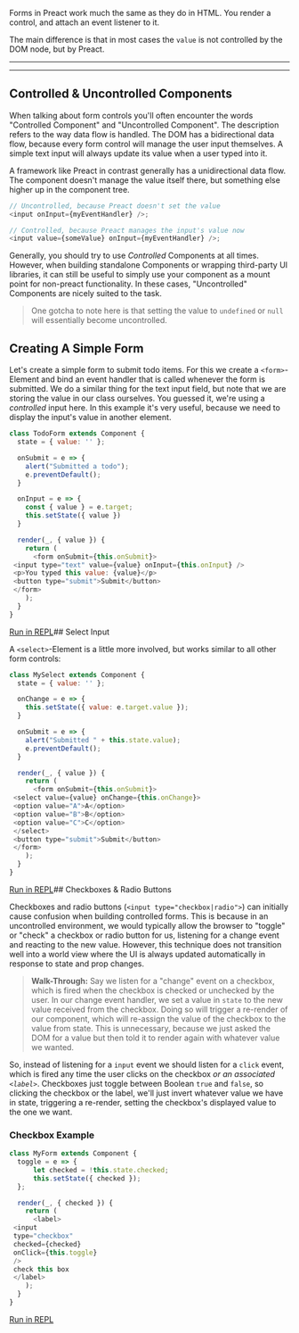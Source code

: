 Forms in Preact work much the same as they do in HTML. You render a control, and attach an event listener to it.

The main difference is that in most cases the `value` is not controlled by the DOM node, but by Preact.



---



---

## Controlled & Uncontrolled Components

When talking about form controls you'll often encounter the words "Controlled Component" and "Uncontrolled Component". The description refers to the way data flow is handled. The DOM has a bidirectional data flow, because every form control will manage the user input themselves. A simple text input will always update its value when a user typed into it.

A framework like Preact in contrast generally has a unidirectional data flow. The component doesn't manage the value itself there, but something else higher up in the component tree.


```javascript
// Uncontrolled, because Preact doesn't set the value
<input onInput={myEventHandler} />;

// Controlled, because Preact manages the input's value now
<input value={someValue} onInput={myEventHandler} />;
```
Generally, you should try to use *Controlled* Components at all times. However, when building standalone Components or wrapping third-party UI libraries, it can still be useful to simply use your component as a mount point for non-preact functionality. In these cases, "Uncontrolled" Components are nicely suited to the task.


> One gotcha to note here is that setting the value to `undefined` or `null` will essentially become uncontrolled.
> 
> 

## Creating A Simple Form

Let's create a simple form to submit todo items. For this we create a `<form>`-Element and bind an event handler that is called whenever the form is submitted. We do a similar thing for the text input field, but note that we are storing the value in our class ourselves. You guessed it, we're using a *controlled* input here. In this example it's very useful, because we need to display the input's value in another element.


```javascript
class TodoForm extends Component {
  state = { value: '' };

  onSubmit = e => {
    alert("Submitted a todo");
    e.preventDefault();
  }

  onInput = e => {
    const { value } = e.target;
    this.setState({ value })
  }

  render(_, { value }) {
    return (
      <form onSubmit={this.onSubmit}>
 <input type="text" value={value} onInput={this.onInput} />
 <p>You typed this value: {value}</p>
 <button type="submit">Submit</button>
 </form>
    );
  }
}

```
[Run in REPL](https://preactjs.com/repl?code=import%20%7B%20render%2C%20Component%20%7D%20from%20%22preact%22%3B%0A%0Aclass%20TodoForm%20extends%20Component%20%7B%0A%20%20state%20%3D%20%7B%20value%3A%20''%20%7D%3B%0A%0A%20%20onSubmit%20%3D%20e%20%3D%3E%20%7B%0A%20%20%20%20alert(%22Submitted%20a%20todo%22)%3B%0A%20%20%20%20e.preventDefault()%3B%0A%20%20%7D%0A%0A%20%20onInput%20%3D%20e%20%3D%3E%20%7B%0A%20%20%20%20const%20%7B%20value%20%7D%20%3D%20e.target%3B%0A%20%20%20%20this.setState(%7B%20value%20%7D)%0A%20%20%7D%0A%0A%20%20render(_%2C%20%7B%20value%20%7D)%20%7B%0A%20%20%20%20return%20(%0A%20%20%20%20%20%20%3Cform%20onSubmit%3D%7Bthis.onSubmit%7D%3E%0A%20%20%20%20%20%20%20%20%3Cinput%20type%3D%22text%22%20value%3D%7Bvalue%7D%20onInput%3D%7Bthis.onInput%7D%20%2F%3E%0A%20%20%20%20%20%20%20%20%3Cp%3EYou%20typed%20this%20value%3A%20%7Bvalue%7D%3C%2Fp%3E%0A%20%20%20%20%20%20%20%20%3Cbutton%20type%3D%22submit%22%3ESubmit%3C%2Fbutton%3E%0A%20%20%20%20%20%20%3C%2Fform%3E%0A%20%20%20%20)%3B%0A%20%20%7D%0A%7D%0A%0Arender(%3CTodoForm%20%2F%3E%2C%20document.getElementById(%22app%22))%3B%0A)## Select Input

A `<select>`-Element is a little more involved, but works similar to all other form controls:


```javascript
class MySelect extends Component {
  state = { value: '' };

  onChange = e => {
    this.setState({ value: e.target.value });
  }

  onSubmit = e => {
    alert("Submitted " + this.state.value);
    e.preventDefault();
  }

  render(_, { value }) {
    return (
      <form onSubmit={this.onSubmit}>
 <select value={value} onChange={this.onChange}>
 <option value="A">A</option>
 <option value="B">B</option>
 <option value="C">C</option>
 </select>
 <button type="submit">Submit</button>
 </form>
    );
  }
}

```
[Run in REPL](https://preactjs.com/repl?code=import%20%7B%20render%2C%20Component%20%7D%20from%20%22preact%22%3B%0A%0A%0Aclass%20MySelect%20extends%20Component%20%7B%0A%20%20state%20%3D%20%7B%20value%3A%20''%20%7D%3B%0A%0A%20%20onChange%20%3D%20e%20%3D%3E%20%7B%0A%20%20%20%20this.setState(%7B%20value%3A%20e.target.value%20%7D)%3B%0A%20%20%7D%0A%0A%20%20onSubmit%20%3D%20e%20%3D%3E%20%7B%0A%20%20%20%20alert(%22Submitted%20%22%20%2B%20this.state.value)%3B%0A%20%20%20%20e.preventDefault()%3B%0A%20%20%7D%0A%0A%20%20render(_%2C%20%7B%20value%20%7D)%20%7B%0A%20%20%20%20return%20(%0A%20%20%20%20%20%20%3Cform%20onSubmit%3D%7Bthis.onSubmit%7D%3E%0A%20%20%20%20%20%20%20%20%3Cselect%20value%3D%7Bvalue%7D%20onChange%3D%7Bthis.onChange%7D%3E%0A%20%20%20%20%20%20%20%20%20%20%3Coption%20value%3D%22A%22%3EA%3C%2Foption%3E%0A%20%20%20%20%20%20%20%20%20%20%3Coption%20value%3D%22B%22%3EB%3C%2Foption%3E%0A%20%20%20%20%20%20%20%20%20%20%3Coption%20value%3D%22C%22%3EC%3C%2Foption%3E%0A%20%20%20%20%20%20%20%20%3C%2Fselect%3E%0A%20%20%20%20%20%20%20%20%3Cbutton%20type%3D%22submit%22%3ESubmit%3C%2Fbutton%3E%0A%20%20%20%20%20%20%3C%2Fform%3E%0A%20%20%20%20)%3B%0A%20%20%7D%0A%7D%0A%0Arender(%3CMySelect%20%2F%3E%2C%20document.getElementById(%22app%22))%3B%0A)## Checkboxes & Radio Buttons

Checkboxes and radio buttons (`<input type="checkbox|radio">`) can initially cause confusion when building controlled forms. This is because in an uncontrolled environment, we would typically allow the browser to "toggle" or "check" a checkbox or radio button for us, listening for a change event and reacting to the new value. However, this technique does not transition well into a world view where the UI is always updated automatically in response to state and prop changes.


> **Walk-Through:** Say we listen for a "change" event on a checkbox, which is fired when the checkbox is checked or unchecked by the user. In our change event handler, we set a value in `state` to the new value received from the checkbox. Doing so will trigger a re-render of our component, which will re-assign the value of the checkbox to the value from state. This is unnecessary, because we just asked the DOM for a value but then told it to render again with whatever value we wanted.
> 
> 

So, instead of listening for a `input` event we should listen for a `click` event, which is fired any time the user clicks on the checkbox *or an associated `<label>`*. Checkboxes just toggle between Boolean `true` and `false`, so clicking the checkbox or the label, we'll just invert whatever value we have in state, triggering a re-render, setting the checkbox's displayed value to the one we want.

### Checkbox Example


```javascript
class MyForm extends Component {
  toggle = e => {
      let checked = !this.state.checked;
      this.setState({ checked });
  };

  render(_, { checked }) {
    return (
      <label>
 <input
 type="checkbox"
 checked={checked}
 onClick={this.toggle}
 />
 check this box
 </label>
    );
  }
}

```
[Run in REPL](https://preactjs.com/repl?code=import%20%7B%20render%2C%20Component%20%7D%20from%20%22preact%22%3B%0A%0Aclass%20MyForm%20extends%20Component%20%7B%0A%20%20toggle%20%3D%20e%20%3D%3E%20%7B%0A%20%20%20%20%20%20let%20checked%20%3D%20!this.state.checked%3B%0A%20%20%20%20%20%20this.setState(%7B%20checked%20%7D)%3B%0A%20%20%7D%3B%0A%0A%20%20render(_%2C%20%7B%20checked%20%7D)%20%7B%0A%20%20%20%20return%20(%0A%20%20%20%20%20%20%3Clabel%3E%0A%20%20%20%20%20%20%20%20%3Cinput%0A%20%20%20%20%20%20%20%20%20%20type%3D%22checkbox%22%0A%20%20%20%20%20%20%20%20%20%20checked%3D%7Bchecked%7D%0A%20%20%20%20%20%20%20%20%20%20onClick%3D%7Bthis.toggle%7D%0A%20%20%20%20%20%20%20%20%2F%3E%0A%20%20%20%20%20%20%20%20check%20this%20box%0A%20%20%20%20%20%20%3C%2Flabel%3E%0A%20%20%20%20)%3B%0A%20%20%7D%0A%7D%0A%0Arender(%3CMyForm%20%2F%3E%2C%20document.getElementById(%22app%22))%3B%0A)


